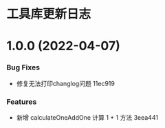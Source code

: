 # 工具库更新日志

# 1.0.0 (2022-04-07)


### Bug Fixes

* 修复无法打印changlog问题 11ec919


### Features

* 新增 calculateOneAddOne 计算 1 + 1 方法 3eea441



